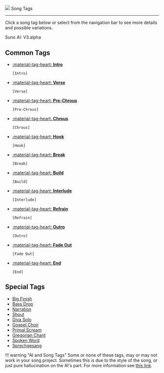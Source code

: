 #
<div class="tag-title" markdown>
  <img src="/imgs/rnd-logo.png">
  <span>Song Tags</span>
</div>

<hr>

Click a song tag below or select from the navigation bar to see more details and possible variations.

<span class="suno-version">Suno AI: V3.alpha</span>

## Common Tags

<div class="grid cards" markdown>

  - [:material-tag-heart: __Intro__](./intro.md)
    ```
    [Intro]
    ```
  - [:material-tag-heart: __Verse__](./verse.md)
    ```
    [Verse]
    ```
  - [:material-tag-heart: __Pre-Chrous__](./pre-chrous.md)
    ```
    [Pre-Chrous]
    ```
  - [:material-tag-heart: __Chrous__](./chrous.md)
    ```
    [Chrous]
    ```
  - [:material-tag-heart: __Hook__](./hook.md)
    ```
    [Hook]
    ```
  - [:material-tag-heart: __Break__](./break.md)
    ```
    [Break]
    ```
  - [:material-tag-heart: __Build__](./build.md)
    ```
    [Build]
    ```
  - [:material-tag-heart: __Interlude__](./interlude.md)
    ```
    [Interlude]
    ```
  - [:material-tag-heart: __Refrain__](./refrain.md)
    ```
    [Refrain]
    ```
  - [:material-tag-heart: __Outro__](./outro.md)
    ```
    [Outro]
    ```
  - [:material-tag-heart: __Fade Out__](./fade-out.md)
    ```
    [Fade Out]
    ```
  - [:material-tag-heart: __End__](./end.md)
    ```
    [End]
    ```

</div>

## Special Tags

<div class="grid cards" markdown>

  - [Big Finish](./special-tags.md#big-finish)
  - [Bass Drop](./special-tags.md#bass-drop)
  - [Narration](./special-tags.md#narration)
  - [Shout](./special-tags.md#shout)
  - [Diva Solo](./special-tags.md#diva-solo)
  - [Gospel Choir](./special-tags.md#gospel-choir)
  - [Primal Scream](./special-tags.md#primal-scream)
  - [Gregorian Chant](./special-tags.md#gregorian-chant)
  - [Spoken Word](./special-tags.md#spoken-word)
  - [Sprechgesang](./special-tags.md#sprechgesang)

</div>

!!! warning "AI and Song Tags"
    Some or none of these tags, may or may not work in your song project. Sometimes this is due to the style of the song, or just pure hallucination on the AI's part. For more information see [this link](#).